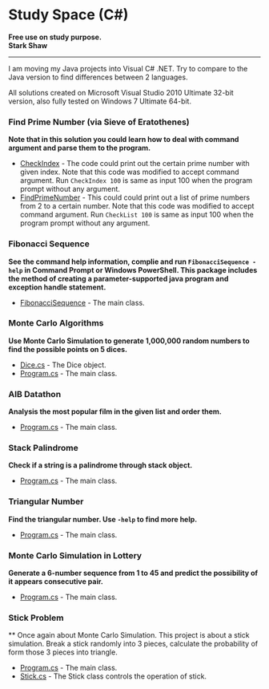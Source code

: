 Study Space (C#)
=====

**Free use on study purpose.**  
**Stark Shaw**

***

I am moving my Java projects into Visual C# .NET. Try to compare to the Java version to find differences between 2 languages.  

All solutions created on Microsoft Visual Studio 2010 Ultimate 32-bit version, also fully tested on Windows 7 Ultimate 64-bit.  

### Find Prime Number (via Sieve of Eratothenes)
**Note that in this solution you could learn how to deal with command argument and parse them to the program.**
- [CheckIndex](FindPrimeNumber/CheckIndex/CheckIndex.cs) - The code could print out the certain prime number with given index. Note that this code was modified to accept command argument. Run `CheckIndex 100` is same as input 100 when the program prompt without any argument.
- [FindPrimeNumber](FindPrimeNumber/FindPrimeNumber/CheckList.cs) - This could could print out a list of prime numbers from 2 to a certain number. Note that this code was modified to accept command argument. Run `CheckList 100` is same as input 100 when the program prompt without any argument.

### Fibonacci Sequence
**See the command help information, complie and run `FibonacciSequence -help` in Command Prompt or Windows PowerShell. This package includes the method of creating a parameter-supported java program and exception handle statement.**
- [FibonacciSequence](FibonacciSequence/FibonacciSequence/Program.cs) - The main class.

### Monte Carlo Algorithms
**Use Monte Carlo Simulation to generate 1,000,000 random numbers to find the possible points on 5 dices.**
- [Dice.cs](MonteCarloAlgorithms/MonteCarloAlgorithms/Dice.cs) - The Dice object.
- [Program.cs](MonteCarloAlgorithms/MonteCarloAlgorithms/Program.cs) - The main class.

### AIB Datathon
**Analysis the most popular film in the given list and order them.**
- [Program.cs](AIBDatathon/AIBDatathon/Program.cs) - The main class.

### Stack Palindrome
**Check if a string is a palindrome through stack object.**
- [Program.cs](StackPalindrome/StackPalindrome/Program.cs) - The main class.

### Triangular Number
**Find the triangular number. Use `-help` to find more help.**
- [Program.cs](TriangularNumber/TriangularNumber/Program.cs) - The main class.

### Monte Carlo Simulation in Lottery
**Generate a 6-number sequence from 1 to 45 and predict the possibility of it appears consecutive pair.**
- [Program.cs](MonteCarlo_Lottery/MonteCarlo_Lottery/Program.cs) - The main class.

### Stick Problem
** Once again about Monte Carlo Simulation. This project is about a stick simulation. Break a stick randomly into 3 pieces, calculate the probability of form those 3 pieces into triangle.
- [Program.cs](StickProblem/StickProblem/Program.cs) - The main class.
- [Stick.cs](StickProblem/StickProblem/Stick.cs) - The Stick class controls the operation of stick.
